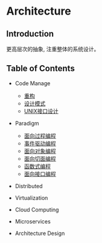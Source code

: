 # Architecture

## Introduction
更高层次的抽象, 注重整体的系统设计。

## Table of Contents
+ Code Manage
    + [重构](/src/architecture/refactoring/README.md)
    + [设计模式](/src/architecture/design_pattern/README.md)
    + [UNIX接口设计](/src/architecture/interface_design/README.md)

+ Paradigm
    + [面向过程编程]()
    + [事件驱动编程]()
    + [面向对象编程]()
    + [面向切面编程]()
    + [函数式编程]()
    + [面向接口编程]()

+ Distributed
+ Virtualization
+ Cloud Computing
+ Microservices
+ Architecture Design